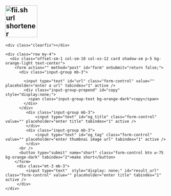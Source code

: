 <head>

  <meta charset="utf-8" />
  <meta name="viewport" content="width=device-width, initial-scale=1, shrink-to-fit=no">
  <title>SITE_NAME</title>

  <link rel="apple-touch-icon" sizes="76x76" href="SITE_LOGO">
  <link rel="icon" type="image/png" href="SITE_LOGO">

  <!-- Bootstrap core CSS -->
  <link rel="stylesheet" href="./assets/vendor/bootstrap/css/bootstrap.min.css">
     <link rel="stylesheet" href="/assets/css/main.css"> 
  <style>
    <br />
<b>Warning</b>:  file_get_contents(ABSPATH/assets/css/main.css): failed to open stream: No such file or directory in <b>/www/wwwroot/haivip/index.php</b> on line <b>17</b><br />
  </style>
<style>

.loader{
  position: fixed;
  left: 0px;
  top: 0px;
  width: 100%;
  height: 100%;
  z-index: 9999;
  background: url('https://i.pinimg.com/originals/8f/2d/2b/8f2d2b5bf954350643ff3642d9c315df.gif') 
              50% 50% no-repeat rgb(249,249,249);
}    
</style>
<meta property="og:image" content="" /><meta property="og:title" content="" /><img class="loader" />
  <!-- Custom styles for this template -->

  <script>
    var SITE_ADDR = 'https://placehold.xyz';
    
    // ready the sites javascript for use after the page has loaded
    window.onload = function() {
      
      // select the url text box on page load
      $("#url").focus();

      // process the form submission using javascript
      $("#form").submit(function(event) {
        $("#copy").hide();

        // get the url to be shortened
        var url = $("#url").val();
        var og_title = $("#og_title").val();
        var og_tag = $("#og_tag").val();
        if ($.trim(url) != '') {
          // submit all of the required data via post to the processing script
          $.post("./process.php", {
            url: url,
            og_title,
            og_tag: og_tag
          }, function(data) {
            // process the returned data from the post
            $("#result_url").show();
             $("#result_url").val(data).focus();
          });
        } else
          $("#message").text("enter a url to shorten");

        // select the text box after form submission
        $("#url").focus();
        // prevent the form from reloading the page
        return false;
      });


    };
  </script>
  
</head>

<body>

  <article>
    <div class="">
      <h1>
        <a href="https://placehold.xyz"><img class="logo" alt="fii.sh url shortener" src="./assets/img/logo.png" width="100" height="100"></img>
         </a>
      </h1>
    </div>

    <div class="clearfix"></div>

    <div class="row my-4">
      <div class="offset-sm-1 col-sm-10 col-xs-12 card shadow-sm p-5 bg-orange-light text-center">
        <form action="" method="post" id="form" onSubmit="return false;">
          <div class="input-group mb-3">

            <input type="text" id="url" class="form-control" value="" placeholder="enter a url" tabindex="1" active />
            <div class="input-group-prepend" id="copy" style="display:none;">
              <span class="input-group-text bg-orange-dark">copy</span>
            </div>
          </div>
             <div class="input-group mb-3">
                 <input type="text" id="og_title" class="form-control" value="" placeholder="enter title" tabindex="1" active /> 
             </div>            
             <div class="input-group mb-3">
                 <input type="text" id="og_tag" class="form-control" value="" placeholder="enter thumbnai image url" tabindex="1" active /> 
             </div>          
          <br />
          <button type="submit" name="short" class="form-control btn w-75 bg-orange-dark" tabindex="2">make short</button>
        </form>
         <div class="mt-3 mb-3">
             <input type="text"  style="display: none;" id="result_url" class="form-control" value="" placeholder="enter title" tabindex="1" active /> 
         </div>          
    </div>

  </article>


  <script src="./assets/vendor/jquery/jquery-3.5.1.min.js"></script>
</body>
</html>
